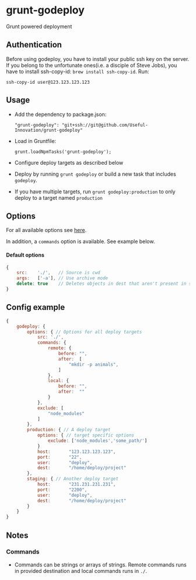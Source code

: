 # grunt-godeploy
Grunt powered deployment

## Authentication
Before using godeploy, you have to install your public ssh key on the server. If you belong to the unfortunate ones(i.e. a disciple of Steve Jobs), you have to install ssh-copy-id: `brew install ssh-copy-id`. Run:

`ssh-copy-id user@123.123.123.123`



## Usage

 - Add the dependency to package.json:

    `"grunt-godeploy": "git+ssh://git@github.com/Useful-Innovation/grunt-godeploy"`

 - Load in Gruntfile:

    `grunt.loadNpmTasks('grunt-godeploy');`

 - Configure deploy targets as described below

 - Deploy by running `grunt godeploy` or build a new task that includes `godeploy`.
 - If you have multiple targets, run `grunt godeploy:production` to only deploy to a target named `production`


## Options
For all available options see [here](https://github.com/jedrichards/rsyncwrapper#options).

In addition, a `commands` option is available. See example below.

#### Default options

```javascript
{
    src:    './',   // Source is cwd
    args:   ['-a'], // Use archive mode
    delete: true    // Deletes objects in dest that aren't present in src. Ignores excludes.
}
```

## Config example
```javascript
{
    godeploy: {
        options: { // Options for all deploy targets
            src: './',
            commands: {
                remote: {
                    before: "",
                    after:  [
                        "mkdir -p animals",
                    ]
                },
                local: {
                    before: "",
                    after:  ""
                }
            },
            exclude: [
                "node_modules"
            ]
        },
        production: { // A deploy target
            options: { // target specific options
                exclude: ['node_modules','some_path/']
            }
            host:       "123.123.123.123",
            port:       "22",
            user:       "deploy",
            dest:       "/home/deploy/project"
        },
        staging: { // Another deploy target
            host:       "231.231.231.231",
            port:       "2200",
            user:       "deploy",
            dest:       "/home/deploy/project"
        }
    }
}
```

## Notes

### Commands
 - Commands can be strings or arrays of strings. Remote commands runs in provided destination and local commands runs in `./`.
